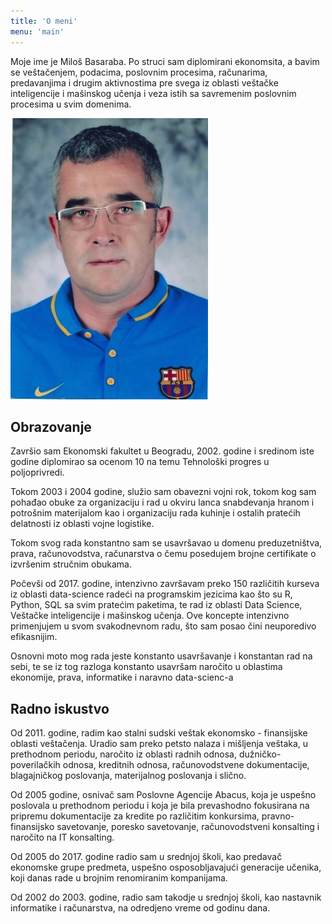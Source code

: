 ```yaml
---
title: 'O meni'
menu: 'main'
---
```


Moje ime je Miloš Basaraba. Po struci sam diplomirani ekonomsita, a bavim se veštačenjem, podacima, poslovnim procesima, računarima, predavanjima i drugim aktivnostima pre svega iz oblasti veštačke inteligencije i mašinskog učenja i veza istih sa savremenim poslovnim procesima u svim domenima.

![Milos Basaraba fotografija](/content/about_files/Slika_milos.png)
## Obrazovanje

Završio sam Ekonomski fakultet u Beogradu, 2002. godine i sredinom iste godine diplomirao sa ocenom 10 na temu Tehnološki progres u poljoprivredi. 

Tokom 2003 i 2004 godine, služio sam obavezni vojni rok, tokom kog sam pohađao obuke za organizaciju i rad u okviru lanca snabdevanja hranom i potrošnim materijalom kao i organizaciju rada kuhinje i ostalih pratećih delatnosti iz oblasti vojne logistike.

Tokom svog rada konstantno sam se usavršavao u domenu preduzetništva, prava, računovodstva, računarstva o čemu posedujem brojne certifikate o izvršenim stručnim obukama.

Počevši od 2017. godine, intenzivno završavam preko 150 različitih kurseva iz oblasti data-science radeći na programskim jezicima kao što su R, Python, SQL sa svim pratećim paketima, te rad iz oblasti Data Science, Veštačke inteligencije i mašinskog učenja. Ove koncepte intenzivno primenjujem u svom svakodnevnom radu, što sam posao čini neuporedivo efikasnijim.

Osnovni moto mog rada jeste konstanto usavršavanje i konstantan rad na sebi, te se iz tog razloga konstanto usavršam naročito u oblastima ekonomije, prava, informatike i naravno data-scienc-a

## Radno iskustvo

Od 2011. godine, radim kao stalni sudski veštak ekonomsko - finansijske oblasti veštačenja. Uradio sam preko petsto nalaza i mišljenja veštaka, u prethodnom periodu, naročito iz oblasti radnih odnosa, dužničko-poverilačkih odnosa, kreditnih odnosa, računovodstvene dokumentacije, blagajničkog poslovanja, materijalnog poslovanja i slično.

Od 2005 godine, osnivač sam Poslovne Agencije Abacus, koja je uspešno poslovala u prethodnom periodu i koja je bila prevashodno fokusirana na pripremu dokumentacije za kredite po različitim konkursima, pravno-finansijsko savetovanje, poresko savetovanje, računovodstveni konsalting i naročito na IT konsalting. 

Od 2005 do 2017. godine radio sam u srednjoj školi, kao predavač ekonomske grupe predmeta, uspešno osposobljavajući generacije učenika, koji danas rade u brojnim renomiranim kompanijama.

Od 2002 do 2003. godine, radio sam takodje u srednjoj školi, kao nastavnik informatike i računarstva, na odredjeno vreme od godinu dana.
